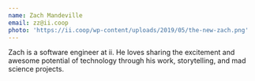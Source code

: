 ```yaml
---
name: Zach Mandeville 
email: zz@ii.coop
photo: 'https://ii.coop/wp-content/uploads/2019/05/the-new-zach.png'
---
```


Zach is a software engineer at ii.  He loves sharing the excitement and awesome potential of technology through his work, storytelling, and mad science projects.
